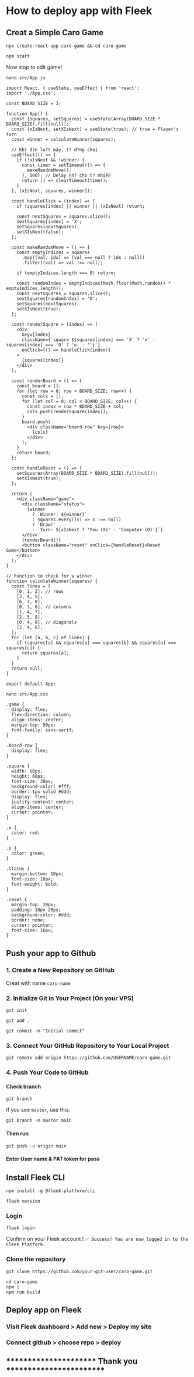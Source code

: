 # How to deploy app with Fleek
## Creat a Simple Caro Game
```
npx create-react-app caro-game && cd caro-game
```
```
npm start
```

Now stop to edit game!
```
nano src/App.js
```
```
import React, { useState, useEffect } from 'react';
import './App.css';

const BOARD_SIZE = 3;

function App() {
  const [squares, setSquares] = useState(Array(BOARD_SIZE * BOARD_SIZE).fill(null));
  const [xIsNext, setXIsNext] = useState(true); // true = Player's turn
  const winner = calculateWinner(squares);

  // Khi d?n lu?t máy, t? d?ng choi
  useEffect(() => {
    if (!xIsNext && !winner) {
      const timer = setTimeout(() => {
        makeRandomMove();
      }, 500); // Delay nh? cho t? nhiên
      return () => clearTimeout(timer);
    }
  }, [xIsNext, squares, winner]);

  const handleClick = (index) => {
    if (squares[index] || winner || !xIsNext) return;

    const nextSquares = squares.slice();
    nextSquares[index] = 'X';
    setSquares(nextSquares);
    setXIsNext(false);
  };

  const makeRandomMove = () => {
    const emptyIndices = squares
      .map((val, idx) => (val === null ? idx : null))
      .filter((val) => val !== null);

    if (emptyIndices.length === 0) return;

    const randomIndex = emptyIndices[Math.floor(Math.random() * emptyIndices.length)];
    const nextSquares = squares.slice();
    nextSquares[randomIndex] = 'O';
    setSquares(nextSquares);
    setXIsNext(true);
  };

  const renderSquare = (index) => (
    <div
      key={index}
      className={`square ${squares[index] === 'X' ? 'x' : squares[index] === 'O' ? 'o' : ''}`}
      onClick={() => handleClick(index)}
    >
      {squares[index]}
    </div>
  );

  const renderBoard = () => {
    const board = [];
    for (let row = 0; row < BOARD_SIZE; row++) {
      const cols = [];
      for (let col = 0; col < BOARD_SIZE; col++) {
        const index = row * BOARD_SIZE + col;
        cols.push(renderSquare(index));
      }
      board.push(
        <div className="board-row" key={row}>
          {cols}
        </div>
      );
    }
    return board;
  };

  const handleReset = () => {
    setSquares(Array(BOARD_SIZE * BOARD_SIZE).fill(null));
    setXIsNext(true);
  };

  return (
    <div className="game">
      <div className="status">
        {winner
          ? `Winner: ${winner}`
          : squares.every((s) => s !== null)
          ? 'Draw!'
          : `Turn: ${xIsNext ? 'You (X)' : 'Computer (O)'}`}
      </div>
      {renderBoard()}
      <button className="reset" onClick={handleReset}>Reset Game</button>
    </div>
  );
}

// Function to check for a winner
function calculateWinner(squares) {
  const lines = [
    [0, 1, 2], // rows
    [3, 4, 5],
    [6, 7, 8],
    [0, 3, 6], // columns
    [1, 4, 7],
    [2, 5, 8],
    [0, 4, 8], // diagonals
    [2, 4, 6],
  ];
  for (let [a, b, c] of lines) {
    if (squares[a] && squares[a] === squares[b] && squares[a] === squares[c]) {
      return squares[a];
    }
  }
  return null;
}

export default App;
```
```
nano src/App.css
```
```
.game {
  display: flex;
  flex-direction: column;
  align-items: center;
  margin-top: 50px;
  font-family: sans-serif;
}

.board-row {
  display: flex;
}

.square {
  width: 60px;
  height: 60px;
  font-size: 30px;
  background-color: #fff;
  border: 1px solid #ddd;
  display: flex;
  justify-content: center;
  align-items: center;
  cursor: pointer;
}

.x {
  color: red;
}

.o {
  color: green;
}

.status {
  margin-bottom: 10px;
  font-size: 18px;
  font-weight: bold;
}

.reset {
  margin-top: 20px;
  padding: 10px 20px;
  background-color: #ddd;
  border: none;
  cursor: pointer;
  font-size: 16px;
}
```
## Push your app to Github
### 1. Create a New Repository on GitHub
Creat with name `caro-name`

### 2. Initialize Git in Your Project (On your VPS)
```
git init
```
```
git add .
```
```
git commit -m "Initial commit"
```
### 3. Connect Your GitHub Repository to Your Local Project
```
git remote add origin https://github.com/USERNAME/caro-game.git
```
### 4. Push Your Code to GitHub
#### Check branch
```
git branch
```
If you see `master`, use this:
```
git branch -m master main
```
#### Then run
```
git push -u origin main
```
#### Enter User name & PAT token for pass

## Install Fleek CLI
```
npm install -g @fleek-platform/cli
```
```
fleek version
```
### Login
```
fleek login
```
Confirm on your Fleek account !
`✅ Success! You are now logged in to the Fleek Platform.`

### Clone the repository
```
git clone https://github.com/your-git-user/caro-game.git
```
```
cd caro-game
npm i
npm run build
```

## Deploy app on Fleek
### Visit Fleek dashboard > Add new > Deploy my site
### Connect github > choose repo > deploy

## ********************* Thank you ***********************














